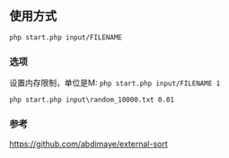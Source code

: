 ## 使用方式

`php start.php input/FILENAME`

### 选项

设置内存限制，单位是M: `php start.php input/FILENAME 1`

`php start.php input\random_10000.txt 0.01`

### 参考

https://github.com/abdimaye/external-sort